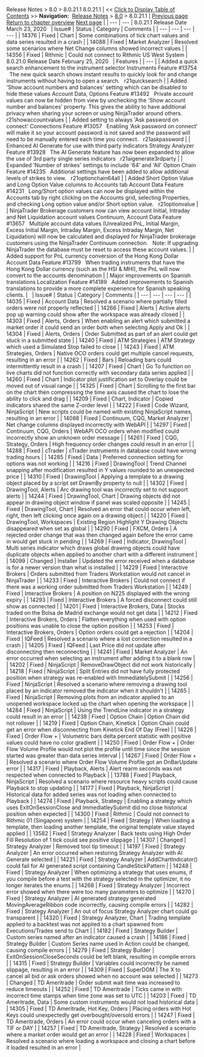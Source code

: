 ﻿
Release Notes > 8.0 > 8.0.21.1
8.0.21.1
| << [Click to Display Table of Contents](8_0_21_1.md) >> **Navigation:**     [Release Notes](release_notes.md) > [8.0](8_0.md) > 8.0.21.1 | [Previous page](8_0_22_2.md) [Return to chapter overview](8_0.md) [Next page](8_0_20_1.md) |
| --- | --- |
8.0.21.1 Release Date
March 23, 2020
 
| Issue# | Status | Category | Comments |
| --- | --- | --- | --- |
| 14376 | Fixed | Chart | Some combinations of tick chart values and data series resulted in a crash |
| 14088 | Fixed | Market Analyzer | Resolved some scenarios where Net Change columns showed incorrect values |
| 14356 | Fixed | Rithmic | Could not connect to Rithmic US West System |
 
8.0.21.0 Release Date
February 25, 2020
 
| Features |
| --- |
| Added a quick search enhancement to the instrument selector Instruments Feature #13754   The new quick search shows instant results to quickly look for and change instruments without having to open a search.   r21quicksearch |
| Added 'Show account numbers and balances' setting which can be disabled to hide these values Account Data, Options Feature #13492   Private account values can now be hidden from view by unchecking the 'Show account number and balances' property. This gives the ability to have additional privacy when sharing your screen or using NinjaTrader around others.   r21showaccountvalues |
| Added setting to always 'Ask password on connect'  Connections Feature #13057   Enabling 'Ask password on connect' will make it so your account password is not saved and the password will need to be manually entered each time you connect.   r21askpassword |
| Enhanced AI Generate for use with third party indicators Strategy Analyzer Feature #13928   The AI Generate feature has now been expanded to allow the use of 3rd party single series indicators   r21aigenerate3rdparty |
| Expanded 'Number of strikes' settings to include '64' and 'All' Option Chain Feature #14235   Additional settings have been added to allow additional levels of strikes to view.   r21optionchain64all |
| Added Short Option Value and Long Option Value columns to Accounts tab Account Data Feature #14231   Long/Short option values can now be displayed within the Accounts tab by right clicking on the Accounts grid, selecting Properties, and checking Long option value and/or Short option value.   r21optionvalue |
| NinjaTrader Brokerage customers now can view account Initial, Intraday and Net Liquidation account values Continuum, Account Data Feature #13657   Multiple account data values (Unrealized PnL, Initial Margin, Excess Initial Margin, Intraday Margin, Excess Intraday Margin, Net Liquidation) will now be calculated and displayed for NinjaTrader brokerage customers using the NinjaTrader Continuum connection.    Note: If upgrading NinjaTrader the database must be reset to access these account values. |
| Added support for PnL currency conversion of the Hong Kong Dollar Account Data Feature #13799   When trading instruments that have the Hong Kong Dollar currency (such as the HSI & MHI), the PnL will now convert to the accounts denomination |
| Major improvements on Spanish translations Localization Feature #14189   Added improvements to Spanish translations to provide a more complete experience for Spanish speaking clients. |
 
| Issue# | Status | Category | Comments |
| --- | --- | --- | --- |
| 14035 | Fixed | Account Data | Resolved a scenario where partially filled orders were not properly reflected |
| 14266 | Fixed | Alerts | Active alerts pop up warning could show after the workspace was already closed |
| 14303 | Fixed | Alerts, Orders | When enabling an alert which submitted a market order it could send an order both when selecting Apply and Ok |
| 14304 | Fixed | Alerts, Orders | Order Submitted as part of an alert could get stuck in a submitted state |
| 14240 | Fixed | ATM Strategies | ATM Strategy which used a Simulated Stop failed to close |
| 14243 | Fixed | ATM Strategies, Orders | Native OCO orders could get multiple cancel requests, resulting in an error |
| 14262 | Fixed | Bars | Reloading bars could intermittently result in a crash |
| 14207 | Fixed | Chart | Go To function on live charts did not function correctly with secondary data series applied |
| 14260 | Fixed | Chart | Indicator plot justification set to Overlay could be moved out of visual range |
| 14325 | Fixed | Chart | Scrolling to the first bar on the chart then compressing the time axis caused the chart to lose the ability to click and drag |
| 14209 | Fixed | Chart, Indicator | Copied indicators shared the same Z-order level |
| 14222 | Fixed | Code Wizard, NinjaScript | New scripts could be named with existing NinjaScript names, resulting in an error |
| 14088 | Fixed | Continuum, CQG, Market Analyzer | Net change columns displayed incorrectly with WebAPI |
| 14297 | Fixed | Continuum, CQG, Orders | WebAPI OCO orders when modified could incorrectly show an unknown order message |
| 14261 | Fixed | CQG, Strategy, Orders | High frequency order changes could result in an error |
| 14288 | Fixed | cTrader | cTrader instruments in database could have wrong trading hours |
| 14285 | Fixed | Data | Preferred connection setting for options was not working |
| 14216 | Fixed | DrawingTool | Trend Channel snapping after modification resulted in Y values rounded to an unexpected price |
| 14310 | Fixed | DrawingTool | Applying a template to a drawing object placed by a script set DrawnBy property to null |
| 14302 | Fixed | DrawingTool, Alerts | Arc drawing tool was incorrectly set to not support alerts |
| 14244 | Fixed | DrawingTool, Chart | Drawing objects did not appear in drawing object window if panel was scaled opposite |
| 14245 | Fixed | DrawingTool, Chart | Resolved an error that could occur when left, right, then left clicking once again on a drawing object |
| 14220 | Fixed | DrawingTool, Workspaces | Existing Region Highlight Y Drawing Objects disappeared when set as global |
| 14290 | Fixed | FXCM, Orders | A rejected order change that was then changed again before the error came in would get stuck in pending |
| 14269 | Fixed | Indicator, DrawingTool | Multi series indicator which draws global drawing objects could have duplicate objects when applied to another chart with a different instrument |
| 14099 | Changed | Installer | Updated the error received when a database is for a newer version than what is installed |
| 14229 | Fixed | Interactive Brokers | Orders submitted from Traders Workstation would not cancel in NinjaTrader |
| 14233 | Fixed | Interactive Brokers | Could not connect if there was a working order submitted from Traders Workstation |
| 14249 | Fixed | Interactive Brokers | A position on N225 displayed with the wrong expiry |
| 14293 | Fixed | Interactive Brokers | A forced disconnect could still show as connected |
| 14201 | Fixed | Interactive Brokers, Data | Stocks traded on the Bolsa de Madrid exchange would not get data |
| 14212 | Fixed | Interactive Brokers, Orders | Flatten everything when used with option positions was unable to close the option position |
| 14253 | Fixed | Interactive Brokers, Orders | Option orders could get a rejection |
| 14204 | Fixed | IQFeed | Resolved a scenario where a lost connection resulted in a crash |
| 14205 | Fixed | IQFeed | Last Price did not update after disconnecting then reconnecting |
| 14241 | Fixed | Market Analyzer | An error occurred when selecting an instrument after adding it to a blank row |
| 14202 | Fixed | NinjaScript | RemoveDrawObject did not work historically |
| 14218 | Fixed | NinjaScript | Split Entries did not have fully protected position when strategy was re-enabled with ImmediatelySubmit |
| 14256 | Fixed | NinjaScript | Resolved a scenario where removing a drawing tool placed by an indicator removed the indicator when it shouldn't |
| 14265 | Fixed | NinjaScript | Removing plots from an indicator applied to an unopened workspace locked up the chart when opening the workspace |
| 14284 | Fixed | NinjaScript | Using the TrendLine indicator in a strategy could result in an error |
| 14238 | Fixed | Option Chain | Option Chain did not rollover |
| 14219 | Fixed | Option Chain, Kinetick | Option Chain could get an error when disconnecting from Kinetick End Of Day (Free) |
| 14226 | Fixed | Order Flow + | Volumetric bars delta percent statistic with positive values could have no color gradient |
| 14250 | Fixed | Order Flow + | Order Flow Volume Profile would not plot the profile until time since the session started was greater than data series interval |
| 14267 | Fixed | Order Flow + | Resolved a scenario where Order Flow Volume Profile got an OnBarUpdate error |
| 14317 | Fixed | Playback, Alerts | Alert rearm seconds was not respected when connected to Playback |
| 13788 | Fixed | Playback, NinjaScript | Resolved a scenario where resource heavy scripts could cause Playback to stop updating |
| 14177 | Fixed | Playback, NinjaScript | Historical data for added series was not loading when connected to Playback |
| 14274 | Fixed | Playback, Strategy | Enabling a strategy which uses ExitOnSessionClose and ImmediatleySubmit did no close historical position when expected |
| 14300 | Fixed | Rithmic | Could not connect to Rithmic 01 (Singapore) system |
| 14254 | Fixed | Strategy | When loading a template, then loading another template, the original template value stayed applied |
| 13582 | Fixed | Strategy Analyzer | Back tests using High Order Fill Resolution of 1 tick could see positive slippage |
| 14307 | Changed | Strategy Analyzer | Removed tool tip timeout |
| 14197 | Fixed | Strategy Analyzer | An error occurred when restoring Strategy Analyzer with AI Generate selected |
| 14221 | Fixed | Strategy Analyzer | AddChartIndicator() could fail for AI generated script containing CandleStickPattern |
| 14248 | Fixed | Strategy Analyzer | When optimizing a strategy that uses enums, if you compile before a test with the strategy selected in the optimizer, it no longer iterates the enums |
| 14268 | Fixed | Strategy Analyzer | Incorrect error showed when there were too many parameters to optimize |
| 14270 | Fixed | Strategy Analyzer | AI generated strategy generated MovingAverageRibbon code incorrectly, causing compile errors |
| 14282 | Fixed | Strategy Analyzer | An out of focus Strategy Analyzer chart could go transparent |
| 14320 | Fixed | Strategy Analyzer, Chart | Trading template applied to a backtest was not applied to a chart spawned from Executions/Trades send to Chart |
| 14182 | Fixed | Strategy Builder | Custom series named after an indicator caused a crash |
| 14186 | Fixed | Strategy Builder | Custom Series name used in Action could be changed, causing compile errors |
| 14279 | Fixed | Strategy Builder | ExitOnSessionCloseSeconds could be left blank, resulting in compile errors |
| 14315 | Fixed | Strategy Builder | Variables could incorrectly be named slippage, resulting in an error |
| 14309 | Fixed | SuperDOM | The X to cancel all bid or ask orders showed when no account was selected |
| 14273 | Changed | TD Ameritrade | Order submit wait time was increased to reduce timeouts |
| 14252 | Fixed | TD Ameritrade | Ticks came in with incorrect time stamps when time zone was set to UTC |
| 14203 | Fixed | TD Ameritrade, Data | Some custom instruments would not load historical data |
| 14305 | Fixed | TD Ameritrade, Hot Key, Orders | Placing orders with Hot Keys could unexpectedly get overbought/oversold errors |
| 14247 | Fixed | TD Ameritrade, Orders | An error could occur when canceling orders with a TIF or DAY |
| 14257 | Fixed | TD Ameritrade, Strategy | Resolved a scenario where a market order would get an error |
| 14228 | Fixed | Workspaces | Resolved a scenario where loading a workspace and closing a chart before it loaded resulted in an error |
## 

